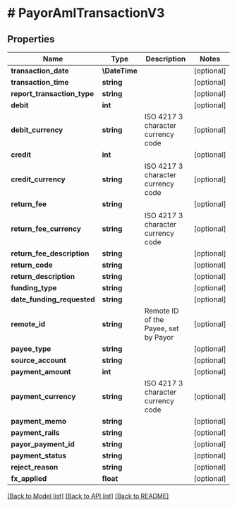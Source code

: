 # # PayorAmlTransactionV3

## Properties

Name | Type | Description | Notes
------------ | ------------- | ------------- | -------------
**transaction_date** | **\DateTime** |  | [optional]
**transaction_time** | **string** |  | [optional]
**report_transaction_type** | **string** |  | [optional]
**debit** | **int** |  | [optional]
**debit_currency** | **string** | ISO 4217 3 character currency code | [optional]
**credit** | **int** |  | [optional]
**credit_currency** | **string** | ISO 4217 3 character currency code | [optional]
**return_fee** | **string** |  | [optional]
**return_fee_currency** | **string** | ISO 4217 3 character currency code | [optional]
**return_fee_description** | **string** |  | [optional]
**return_code** | **string** |  | [optional]
**return_description** | **string** |  | [optional]
**funding_type** | **string** |  | [optional]
**date_funding_requested** | **string** |  | [optional]
**remote_id** | **string** | Remote ID of the Payee, set by Payor | [optional]
**payee_type** | **string** |  | [optional]
**source_account** | **string** |  | [optional]
**payment_amount** | **int** |  | [optional]
**payment_currency** | **string** | ISO 4217 3 character currency code | [optional]
**payment_memo** | **string** |  | [optional]
**payment_rails** | **string** |  | [optional]
**payor_payment_id** | **string** |  | [optional]
**payment_status** | **string** |  | [optional]
**reject_reason** | **string** |  | [optional]
**fx_applied** | **float** |  | [optional]

[[Back to Model list]](../../README.md#models) [[Back to API list]](../../README.md#endpoints) [[Back to README]](../../README.md)
